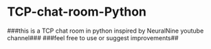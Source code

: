# TCP-chat-room-Python

###this is a TCP chat room in python inspired by NeuralNine youtube channel###
###feel free to use or suggest improvements##
